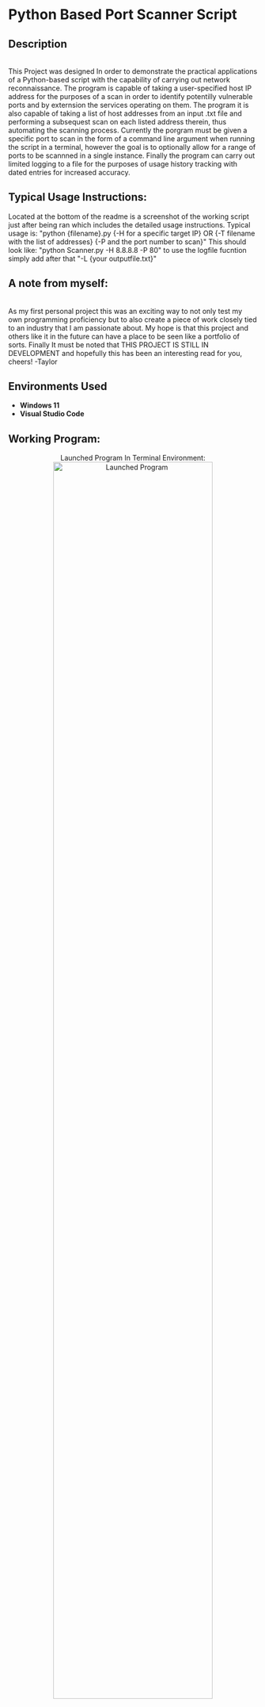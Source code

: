 
<h1>Python Based Port Scanner Script</h1>

<h2>Description</h2>
<br> This Project was designed In order to demonstrate the practical applications of a Python-based script with the capability of carrying out network reconnaissance. The program is capable of taking a user-specified host IP address for the purposes of a scan in order to identify potentilly vulnerable ports and by externsion the services operating on them. The program it is also capable of taking a list of host addresses from an input .txt file and performing a subsequest scan on each listed address therein, thus automating the scanning process. Currently the porgram must be given a specific port to scan in the form of a command line argument when running the script in a terminal, however the goal is to optionally allow for a range of ports to be scannned in a single instance. Finally the program can carry out limited logging to a file for the purposes of usage history tracking with dated entries for increased accuracy. </br>

<h2>Typical Usage Instructions:</h2>
Located at the bottom of the readme is a screenshot of the working script just after being ran which includes the detailed usage instructions.                       
Typical usage is: "python {filename}.py {-H for a specific target IP} OR {-T filename with the list of addresses} {-P and the port number to scan}"   
This should look like: "python Scanner.py -H 8.8.8.8 -P 80" to use the logfile fucntion simply add after that "-L {your outputfile.txt}" 


<h2>A note from myself:</h2>
<br> As my first personal project this was an exciting way to not only test my own programming proficiency but to also create a piece of work closely tied to an industry that I am passionate about. My hope is that this project and others like it in the future can have a place to be seen like a portfolio of sorts. Finally It must be noted that THIS PROJECT IS STILL IN DEVELOPMENT and hopefully this has been an interesting read for you, cheers! -Taylor</br>

<h2>Environments Used </h2>

- <b>Windows 11</b>
- <b>Visual Studio Code</b> 

<h2>Working Program:</h2>
<p align="center">
Launched Program In Terminal Environment:<br/>
<img src="https://i.imgur.com/jwRdsuN.png" height="80%" width="80%" alt="Launched Program"/>
</p>

<!--
 ```diff
- text in red
+ text in green
! text in orange
# text in gray
@@ text in purple (and bold)@@
```
--!>
